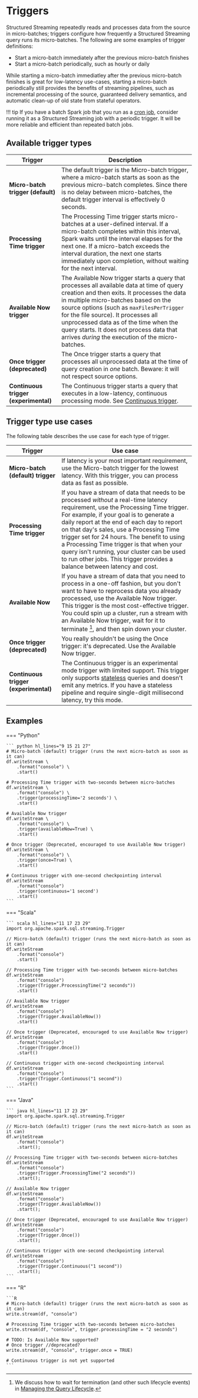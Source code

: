 <!-- 
[x] denotes that the article addresses the respective Google search:

spark structured streaming batch interval [x]
spark structured streaming continuous trigger [x]
spark structured streaming default trigger interval [x]
spark structured streaming trigger once [x]
spark structured streaming trigger [x]
spark structured streaming trigger once [x]
spark structured streaming trigger processingtime [x]
spark structured streaming interval [x]

-->


# Triggers

Structured Streaming repeatedly reads and processes data from the source in micro-batches; triggers configure how frequently a Structured Streaming query runs its micro-batches. The following are some examples of trigger definitions:

- Start a micro-batch immediately after the previous micro-batch finishes
- Start a micro-batch periodically, such as hourly or daily

While starting a micro-batch immediatley after the previous micro-batch finishes is great for low-latency use-cases, starting a micro-batch periodically still provides the benefits of streaming pipelines, such as incremental processing of the source, guaranteed delivery semantics, and automatic clean-up of old state from stateful operators.

<!-- TODO(neil): Add a link to the "migration" guide. -->
!!! tip
    If you have a batch Spark job that you run as a [cron job](https://wikipedia.org/wiki/Cron), consider running it as a Structured Streaming job with a periodic trigger. It will be more reliable and efficient than repeated batch jobs.

## Available trigger types

<!-- TODO(neil): is maxFilesPerTrigger really maxFilesPerMicroBatch? -->
| Trigger | Description                          |
| ----------- | ------------------------------------ |
| **Micro-batch trigger (default)**       | The default trigger is the Micro-batch trigger, where a micro-batch starts as soon as the previous micro-batch completes. Since there is no delay between micro-batches, the default trigger interval is effectively 0 seconds.  |
| **Processing Time trigger**      | The Processing Time trigger starts micro-batches at a user-defined interval. If a micro-batch completes within this interval, Spark waits until the interval elapses for the next one. If a micro-batch exceeds the interval duration, the next one starts immediately upon completion, without waiting for the next interval. |
| **Available Now trigger**    | The Available Now trigger starts a query that processes all available data at time of query creation and then exits. It processes the data in multiple micro-batches based on the source options (such as `maxFilesPerTrigger` for the file source). It processes all unprocessed data as of the time when the query starts. It does not process data that arrives _during_ the execution of the micro-batches. |
| **Once trigger (deprecated)** | The Once trigger starts a query that processes all unprocessed data at the time of query creation in _one_ batch. Beware: it will not respect source options.
| **Continuous trigger (experimental)** | The Continuous trigger starts a query that executes in a low-latency, continuous processing mode. See [Continuous trigger](). |

## Trigger type use cases

The following table describes the use case for each type of trigger.

| Trigger | Use case |
| ----------- | ------------------------------------ |
| **Micro-batch (default) trigger**       | If latency is your most important requirement, use the Micro-batch trigger for the lowest latency. With this trigger, you can process data as fast as possible. |
| **Processing Time trigger**       | If you have a stream of data that needs to be processed _without_ a real-time latency requirement, use the Processing Time trigger. For example, if your goal is to generate a daily report at the end of each day to report on that day's sales, use a Processing Time trigger set for 24 hours. The benefit to using a Processing Time trigger is that when your query isn't running, your cluster can be used to run other jobs. This trigger provides a balance between latency and cost.  |
| **Available Now**    | If you have a stream of data that you need to process in a one-off fashion, but you don't want to have to reprocess data you already processed, use the Available Now trigger. This trigger is the most cost-effective trigger. You could spin up a cluster, run a stream with an Available Now trigger, wait for it to terminate [^1], and then spin down your cluster. |
| **Once trigger (deprecated)** | You really shouldn't be using the Once trigger: it's deprecated. Use the Available Now trigger. | 
| **Continuous trigger (experimental)** | The Continuous trigger is an experimental mode trigger with limited support. This trigger only supports [stateless]() queries and doesn't emit any metrics. If you have a stateless pipeline and require single-digit millisecond latency, try this mode. |

[^1]:
    We discuss how to wait for termination (and other such lifecycle events) in [Managing the Query Lifecycle]().

## Examples
 
=== "Python"

    ``` python hl_lines="9 15 21 27"
    # Micro-batch (default) trigger (runs the next micro-batch as soon as it can)
    df.writeStream \
        .format("console") \
        .start()

    # Processing Time trigger with two-seconds between micro-batches 
    df.writeStream \
        .format("console") \
        .trigger(processingTime='2 seconds') \
        .start()

    # Available Now trigger
    df.writeStream \
        .format("console") \
        .trigger(availableNow=True) \
        .start()

    # Once trigger (Deprecated, encouraged to use Available Now trigger)
    df.writeStream \
        .format("console") \
        .trigger(once=True) \
        .start()

    # Continuous trigger with one-second checkpointing interval
    df.writeStream
        .format("console")
        .trigger(continuous='1 second')
        .start()
    ```

=== "Scala"

    ``` scala hl_lines="11 17 23 29"
    import org.apache.spark.sql.streaming.Trigger

    // Micro-batch (default) trigger (runs the next micro-batch as soon as it can)
    df.writeStream
        .format("console")
        .start()

    // Processing Time trigger with two-seconds between micro-batches 
    df.writeStream
        .format("console")
        .trigger(Trigger.ProcessingTime("2 seconds"))
        .start()

    // Available Now trigger
    df.writeStream
        .format("console")
        .trigger(Trigger.AvailableNow())
        .start()

    // Once trigger (Deprecated, encouraged to use Available Now trigger)
    df.writeStream
        .format("console")
        .trigger(Trigger.Once())
        .start()

    // Continuous trigger with one-second checkpointing interval
    df.writeStream
        .format("console")
        .trigger(Trigger.Continuous("1 second"))
        .start()
    ```

=== "Java"

    ``` java hl_lines="11 17 23 29"
    import org.apache.spark.sql.streaming.Trigger

    // Micro-batch (default) trigger (runs the next micro-batch as soon as it can)
    df.writeStream
        .format("console")
        .start();

    // Processing Time trigger with two-seconds between micro-batches 
    df.writeStream
        .format("console")
        .trigger(Trigger.ProcessingTime("2 seconds"))
        .start();

    // Available Now trigger
    df.writeStream
        .format("console")
        .trigger(Trigger.AvailableNow())
        .start();

    // Once trigger (Deprecated, encouraged to use Available Now trigger)
    df.writeStream
        .format("console")
        .trigger(Trigger.Once())
        .start();

    // Continuous trigger with one-second checkpointing interval
    df.writeStream
        .format("console")
        .trigger(Trigger.Continuous("1 second"))
        .start();
    ```

=== "R"

    ```R
    # Micro-batch (default) trigger (runs the next micro-batch as soon as it can)
    write.stream(df, "console")

    # Processing Time trigger with two-seconds between micro-batches 
    write.stream(df, "console", trigger.processingTime = "2 seconds")

    # TODO: Is Available Now supported?
    # Once trigger //deprecated?
    write.stream(df, "console", trigger.once = TRUE)

    # Continuous trigger is not yet supported
    ```
